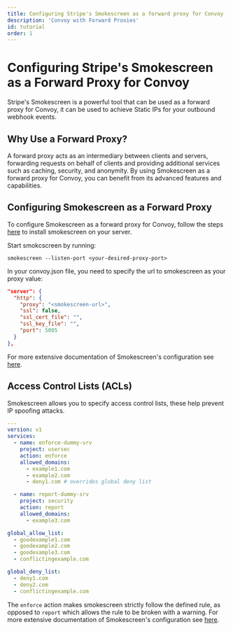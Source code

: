 ```yaml
---
title: Configuring Stripe's Smokescreen as a forward proxy for Convoy
description: 'Convoy with Forward Proxies'
id: tutorial
order: 1
---
```


Configuring Stripe's Smokescreen as a Forward Proxy for Convoy
==============================================================

Stripe's Smokescreen is a powerful tool that can be used as a forward proxy for Convoy, it can be used to achieve Static IPs for your outbound webhook events.

## Why Use a Forward Proxy?

A forward proxy acts as an intermediary between clients and servers, forwarding requests on behalf of clients and providing additional services such as caching, security, and anonymity. By using Smokescreen as a forward proxy for Convoy, you can benefit from its advanced features and capabilities.

## Configuring Smokescreen as a Forward Proxy

To configure Smokescreen as a forward proxy for Convoy, follow the steps [here](https://github.com/stripe/smokescreen) to install smokescreen on your server.

Start smokcscreen by running:

```shell
smokescreen --listen-port <your-desired-proxy-port>
```

In your convoy.json file, you need to specify the url to smokescreen as your proxy value:

```json
"server": {
  "http": {
    "proxy": "<smokescreen-url>",
    "ssl": false,
    "ssl_cert_file": "",
    "ssl_key_file": "",
    "port": 5005
  }
},
```

For more extensive documentation of Smokescreen's configuration see [here](https://github.com/stripe/smokescreen).

## Access Control Lists (ACLs)

Smokescreen allows you to specify access control lists, these help prevent IP spoofing attacks.

```yaml
---
version: v1
services:
  - name: enforce-dummy-srv
    project: usersec
    action: enforce
    allowed_domains:
      - example1.com
      - example2.com
      - deny1.com # overrides global deny list

  - name: report-dummy-srv
    project: security
    action: report
    allowed_domains:
      - example3.com

global_allow_list:
  - goodexample1.com
  - goodexample2.com
  - goodexample3.com
  - conflictingexample.com

global_deny_list:
  - deny1.com
  - deny2.com
  - conflictingexample.com
```
The `enforce` action makes smokescreen strictly follow the defined rule, as opposed to `report` which allows the rule to be broken with a warning.
For more extensive documentation of Smokescreen's configuration see [here](https://github.com/stripe/smokescreen).

